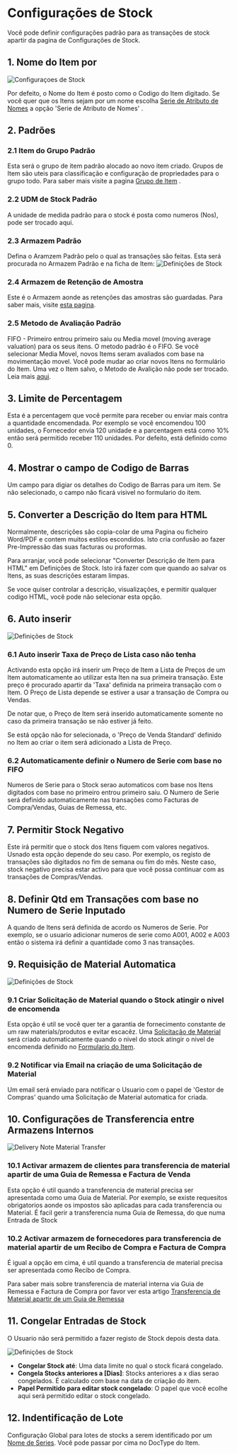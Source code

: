 <!-- add-breadcrumbs -->
# Configurações de Stock

Você pode definir configurações padrão para as transações de stock apartir da pagina de Configurações de Stock.


## 1. Nome do Item por

![Configuraçoes de Stock](/docs/assets/img/stock/stock-settings-1.png)

Por defeito, o Nome do Item é posto como o Codigo do Item digitado. Se você quer que os Itens sejam por um nome escolha [Serie de Atributo de Nomes](/docs/user/manual/pt/configuração/configurações/nome-das-series) a opção 'Serie de Atributo de Nomes' .


## 2. Padrões

### 2.1 Item do Grupo Padrão
Esta será o grupo de item padrão alocado ao novo item criado. Grupos de Item são uteis para classificação e configuração de propriedades para o grupo todo. Para saber mais visite a pagina [Grupo de Item](/docs/user/manual/pt/inventario/grupo-item) .

### 2.2 UDM de Stock Padrão
A unidade de medida padrão para o stock é posta como numeros (Nos), pode ser trocado aqui.

### 2.3 Armazem Padrão
Defina o Aramzem Padrão pelo o qual as transações são feitas. Esta será procurada no Armazem Padrão e na ficha de Item:
    ![Definições de Stock](/docs/assets/img/stock/stock-settings-def.png)

### 2.4 Armazem de Retenção de Amostra
Este é o Armazem aonde as retenções das amostras são guardadas. Para saber mais, visite [esta pagina](/docs/user/manual/pt/inventario/reter-amostra-stock).

### 2.5 Metodo de Avaliação Padrão
FIFO - Primeiro entrou primeiro saiu ou Media movel (moving average valuation) para os seus itens. O metodo padrão é o FIFO. Se você selecionar Media Movel, novos Items seram avaliados com base na movimentação movel. Você pode mudar ao criar novos Itens no formulário do Item. Uma vez o Item salvo, o Metodo de Avalição não pode ser trocado. Leia mais [aqui](https://frappe.io/blog/erpnext-features/inventory-valuation-method-fifo-vs-moving-average).

## 3. Limite de Percentagem
Esta é a percentagem que você permite para receber ou enviar mais contra a quantidade encomendada. Por exemplo se você encomendou 100 unidades, o Fornecedor envia 120 unidade e a parcentagem está como 10% então será permitido receber 110 unidades. Por defeito, está definido como 0.

## 4. Mostrar o campo de Codigo de Barras
Um campo para digiar os detalhes do Codigo de Barras para um item. Se não selecionado, o campo não ficará visivel no formulario do item.

## 5. Converter a Descrição do Item para HTML
Normalmente, descrições são copia-colar de uma Pagina ou ficheiro Word/PDF e contem muitos estilos escondidos. Isto cria confusão ao fazer Pre-Impressão das suas facturas ou proformas.

Para arranjar, você pode selecionar "Converter Descrição de Item para HTML" em Definições de Stock. Isto irá fazer com que quando ao salvar os Itens, as suas descrições estaram limpas.

Se voce quiser controlar a descrição, visualizações, e permitir qualquer codigo HTML, você pode não selecionar esta opção.

## 6. Auto inserir

![Definições de Stock](/docs/assets/img/stock/stock-settings-2.png)

### 6.1 Auto inserir Taxa de Preço de Lista caso não tenha
Activando esta opção irá inserir um Preço de Item a Lista de Preços de um Item automaticamente ao utilizar esta Iten na sua primeira transação. Este preço é procurado apartir da 'Taxa' definida na primeira transação com o Item. O Preço de Lista depende se estiver a usar a transação de Compra ou Vendas.

De notar que, o Preço de Item será inserido automaticamente somente no caso da primeira transação se não estiver já feito.

Se está opção não for selecionada, o 'Preço de Venda Standard' definido no Item ao criar o item será adicionado a Lista de Preço.

### 6.2 Automaticamente definir o Numero de Serie com base no FIFO
Numeros de Serie para o Stock serao automaticos com base nos Itens digitados com base no primeiro entrou primeiro saiu. O Numero de Serie será definido automaticamente nas transações como Facturas de Compra/Vendas, Guias de Remessa, etc.

## 7. Permitir Stock Negativo
Este irá permitir que o stock dos Itens fiquem com valores negativos. Usnado esta opção depende do seu caso. Por exemplo, os registo de transações são digitados no fim de semana ou fim do mês. Neste caso, stock negativo precisa estar activo para que você possa continuar com as transações de Compras/Vendas.

## 8. Definir Qtd em Transações com base no Numero de Serie Inputado
A quando de Itens será definida de acordo os Numeros de Serie. Por exemplo, se o usuario adicionar numeros de serie como A001, A002 e A003 então o sistema irá definir a quantidade como 3 nas transações.

## 9. Requisição de Material Automatica

![Definições de Stock](/docs/assets/img/stock/stock-settings-3.png)

### 9.1 Criar Solicitação de Material quando o Stock atingir o nivel de encomenda

Esta opção é util se você quer ter a garantia de fornecimento constante de um raw materials/produtos e evitar escacêz.
Uma [Solicitação de Material](/docs/user/manual/pt/inventario/solicitação-material) será criado automaticamente quando o nivel do stock atingir o nivel de encomenda definido no [Formulario do Item](/docs/user/manual/pt/inventario/item#34-encomenda-automatica).

### 9.2 Notificar via Email na criação de uma Solicitação de Material
Um email será enviado para notificar o Usuario com o papel de 'Gestor de Compras' quando uma Solicitação de Material automatica for criada.

## 10. Configurações de Transferencia entre Armazens Internos

<img class="screenshot" alt="Delivery Note Material Transfer" src="{{docs_base_url}}/assets/img/stock/inter-warehouse.png">

### 10.1 Activar armazem de clientes para transferencia de material apartir de uma Guia de Remessa e Factura de Venda

Esta opção é util quando a transferencia de material precisa ser apresentada como uma Guia de Material. Por exemplo, se existe requesitos obrigatorios aonde os impostos são aplicadas para cada transferencia ou Material. É facil gerir a transferencia numa Guia de Remessa, do que numa Entrada de Stock

### 10.2 Activar armazem de fornecedores para transferencia de material apartir de um Recibo de Compra e Factura de Compra

É igual a opção em cima, é util quando a transferencia de material precisa ser apresentada como Recibo de Compra.

Para saber mais sobre transferencia de material interna via Guia de Remessa e Factura de Compra por favor ver esta artigo [Transferencia de Material apartir de um Guia de Remessa](/docs/user/manual/pt/inventario/artigos/transferencia-material-pela-guia-de-remessa)

## 11. Congelar Entradas de Stock

O Usuario não será permitido a fazer registo de Stock depois desta data.

![Definições de Stock](/docs/assets/img/stock/stock-settings-4.png)

* **Congelar Stock até**: Uma data limite no qual o stock ficará congelado.
* **Congela Stocks anteriores a [Dias]**: Stocks anteriores a x dias serao congelados. É calculado com base na data de criação do item.
* **Papel Permitido para editar stock congelado**: O papel que você ecolhe aqui será permitido editar o stock congelado.

## 12. Indentificação de Lote
Configuração Global para lotes de stocks a serem identificado por um [Nome de Series](/docs/user/manual//pt/configuração/configurações/nome-das-series). Você pode passar por cima no DocType do Item.
